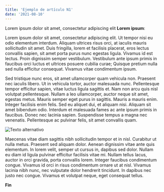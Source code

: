```yaml
---
title: 'Ejemplo de artículo N1'
date: '2021-08-10'
---
```


Lorem ipsum dolor sit amet, consectetur adipiscing elit **Lorem ipsum**:

Lorem ipsum dolor sit amet, consectetur adipiscing elit. Ut tempor nisi eu odio elementum interdum. Aliquam ultrices risus orci, at iaculis mauris sollicitudin sit amet. Duis fringilla, lorem et facilisis placerat, eros lectus convallis sapien, sit amet porta purus nunc egestas ligula. Vivamus id est lectus. Proin dignissim semper vestibulum. Vestibulum ante ipsum primis in faucibus orci luctus et ultrices posuere cubilia curae; Quisque pretium nulla sed nulla efficitur consequat. Vivamus vitae condimentum ipsum.

Sed tristique nunc eros, sit amet ullamcorper quam vehicula non. Praesent nec iaculis libero. Ut in vehicula tortor, auctor malesuada nunc. Pellentesque tempor efficitur sapien, vitae luctus ligula sagittis et. Nam non arcu quis nisl volutpat pellentesque. Nullam a leo ullamcorper, auctor neque sit amet, egestas metus. Mauris semper eget purus in sagittis. Mauris a mauris enim. Integer facilisis enim felis. Sed eu aliquet dui, et aliquam nisi. Aliquam sit amet bibendum odio. Interdum et malesuada fames ac ante ipsum primis in faucibus. Donec nec lacinia sapien. Suspendisse tempus a magna nec venenatis. Pellentesque ac pulvinar felis, sit amet convallis quam.

![Texto alternativo](/images/img/articulo1.jpg)

Maecenas vitae diam sagittis nibh sollicitudin tempor et in nisl. Curabitur ut nulla metus. Praesent sed aliquam dolor. Aenean dignissim vitae ante quis elementum. In lorem velit, semper ut cursus in, dapibus sed dolor. Nullam eu diam id ligula pulvinar efficitur facilisis vitae mi. Nullam tellus lacus, auctor in orci gravida, porta convallis lorem. Integer faucibus condimentum congue. Vivamus id orci in risus condimentum ornare ut at nisl. Vivamus lacinia nibh nunc, nec vulputate dolor hendrerit tincidunt. In dapibus nec justo nec congue. Vivamus et volutpat neque, eget consequat tellus.

**Fin**